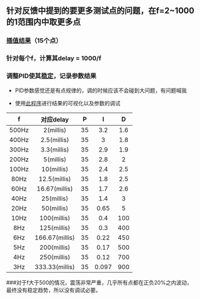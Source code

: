 <!--
 * @Author: Runze Yuan 1959180242@qq.com
 * @Date: 2022-11-26 15:26:32
 * @LastEditors: Runze Yuan 1959180242@qq.com
 * @LastEditTime: 2022-11-26 15:32:14
 * @FilePath: \RS_AS2\Experiments\Week9Experiments\11_26任务：调节f=2-1000范围内的若干pid参数
 * @Description: 
 * 
 * Copyright (c) 2022 by Runze Yuan 1959180242@qq.com, All Rights Reserved. 
-->
## 针对反馈中提到的要更多测试点的问题，在f=2~1000的1范围内中取更多点

### [插值结果](https://zh.planetcalc.com/9023/?xy=1%202%0A15%201000&interpolate=2%203%204%205%206%207%208%209%2010%2011%2012%2013%2014)（15个点）

### 针对每个f，计算其delay = 1000/f

### 调整PID使其[稳定](https://github.com/Vehshanaan/RS_AS2/blob/main/Experiments/TuningExercise/PID%E8%B0%83%E8%AF%95%E6%89%8B%E5%86%8C.md)，记录参数结果

- PID参数感觉还是有点规律的，调的时候应该不会碰到大问题，有问题喊我

- 使用[此程序](https://github.com/Vehshanaan/RS_AS2/tree/main/Experiments/TuningExercise)进行结果的可视化以及参数的调试

|f|对应delay|P|I|D|
|:-:|:-:|:-:|:-:|:-:|
|500Hz|2(millis)|35|3.2|1.6|
|400Hz|2.5(millis)|35|3|1.8|
|300Hz|3.3(millis)|35|2.9|1.9|
|200Hz|5(millis)|35|2.8|2|
|100Hz|10(millis)|35|2.4|2.5|
|80Hz|12.5(millis)|35|1.8|2.5|
|60Hz|16.67(millis)|35|1.7|2.6|
|40Hz|25(millis)|35|1.4|3|
|20Hz|50(millis)|35|0.65|5|
|10Hz|100(millis)|35|0.4|100|
|8Hz|125(millis)|35|0.3|400|
|6Hz|166.67(millis)|35|0.22|450|
|5Hz|200(millis)|35|0.17|500|
|4Hz|250(millis)|35|0.12|700|
|3Hz|333.33(millis)|35|0.097|900|

###对于f大于500的情况，震荡非常严重，几乎所有点都在正负20%之内波动，最终没有稳定趋势，所以没有调试必要。
